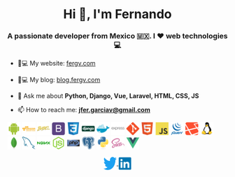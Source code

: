 <h1 align="center">
  Hi 👋, I'm Fernando
</h1>

<h3 align="center">
  A passionate developer from Mexico 🇲🇽. I ❤️ web technologies 💻
</h3>

- 👦💻 My website: [fergv.com](https://fergv.com)

- 👦💻 My blog: [blog.fergv.com](https://blog.fergv.com)

- 💬 Ask me about **Python, Django, Vue, Laravel, HTML, CSS, JS**

- 📫 How to reach me: **jfer.garciav@gmail.com**

<p align="left">
  <img
    src="./icons/android.svg"
    alt="android"
    width="30"
    height="30"
  />
  <img
    src="./icons/aws.svg"
    alt="aws"
    width="30"
    height="30"
  />
  <img
    src="./icons/babel.svg"
    alt="babel"
    width="30"
    height="30"
  />
  <img
    src="./icons/bootstrap.svg"
    alt="bootstrap"
    width="30"
    height="30"
  />
  <img
    src="./icons/css3.svg"
    alt="css3"
    width="30"
    height="30"
  />
  <img
    src="./icons/django.svg"
    alt="django"
    width="30"
    height="30"
  />
  <img
    src="./icons/docker.svg"
    alt="docker"
    width="30"
    height="30"
  />
  <img
    src="./icons/express.svg"
    alt="express"
    width="30"
    height="30"
  />
  <img
    src="./icons/git.svg"
    alt="git"
    width="30"
    height="30"
  />
  <img
    src="./icons/html5.svg"
    alt="html5"
    width="30"
    height="30"
  />
  <img
    src="./icons/javascript.svg"
    alt="javascript"
    width="30"
    height="30"
  />
  <img
    src="./icons/jquery.svg"
    alt="jquery"
    width="30"
    height="30"
  />
  <img
    src="./icons/laravel.svg"
    alt="laravel"
    width="30"
    height="30"
  />
  <img
    src="./icons/linux.svg"
    alt="linux"
    width="30"
    height="30"
  />
  <img
    src="./icons/mongodb.svg"
    alt="mongodb"
    width="30"
    height="30"
  />
  <img
    src="./icons/mysql.svg"
    alt="mysql"
    width="30"
    height="30"
  />
  <img
    src="./icons/nginx.svg"
    alt="nginx"
    width="30"
    height="30"
  />
  <img
    src="./icons/nodejs.svg"
    alt="nodejs"
    width="30"
    height="30"
  />
  <img
    src="./icons/php.svg"
    alt="php"
    width="30"
    height="30"
  />
  <img
    src="./icons/postgresql.svg"
    alt="postgresql"
    width="30"
    height="30"
  />
  <img
    src="./icons/python.svg"
    alt="python"
    width="30"
    height="30"
  />
  <img
    src="./icons/sass.svg"
    alt="sass"
    width="30"
    height="30"
  />
  <img
    src="./icons/vuejs.svg"
    alt="vuejs"
    width="30"
    height="30"
  />
</p>

<p align="center">
  <a href="https://twitter.com/jfer_gv" target="blank">
    <img
      align="center"
      src="./icons/twitter.svg"
      alt="jfer_gv"
      height="30"
      width="30"
    />
  </a>

  <a href="https://linkedin.com/in/jose-fernando-garcia-vazquez/" target="blank">
    <img
      align="center"
      src="./icons/linkedin.svg"
      alt="jose-fernando-garcia-vazquez/"
      height="30"
      width="30"
    />
  </a>
</p>
